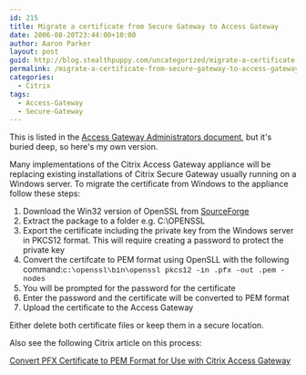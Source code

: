 ```yaml
---
id: 215
title: Migrate a certificate from Secure Gateway to Access Gateway
date: 2006-08-20T23:44:00+10:00
author: Aaron Parker
layout: post
guid: http://blog.stealthpuppy.com/uncategorized/migrate-a-certificate-from-secure-gateway-to-access-gateway
permalink: /migrate-a-certificate-from-secure-gateway-to-access-gateway/
categories:
  - Citrix
tags:
  - Access-Gateway
  - Secure-Gateway
---
```

This is listed in the [Access Gateway Administrators document](http://support.citrix.com/article/CTX107804), but it's buried deep, so here's my own version.

Many implementations of the Citrix Access Gateway appliance will be replacing existing installations of Citrix Secure Gateway usually running on a Windows server. To migrate the certificate from Windows to the appliance follow these steps:

  1. Download the Win32 version of OpenSSL from [SourceForge](http://gnuwin32.sourceforge.net/packages/openssl.htm)
  2. Extract the package to a folder e.g. C:\OPENSSL
  3. Export the certificate including the private key from the Windows server in PKCS12 format. This will require creating a password to protect the private key
  4. Convert the certifcate to PEM format using OpenSLL with the following command:<font face="Courier New" size="2">c:\openssl\bin\openssl pkcs12 -in <EXPORTED-CERTIFICATE>.pfx -out <NEWFORMAT-CERTIFICATE>.pem -nodes</font>
  5. You will be prompted for the password for the certificate
  6. Enter the password and the certificate will be converted to PEM format
  7. Upload the certificate to the Access Gateway

Either delete both certificate files or keep them in a secure location.

Also see the following Citrix article on this process:

[Convert PFX Certificate to PEM Format for Use with Citrix Access Gateway](http://support.citrix.com/article/entry.jspa?entryID=6147)